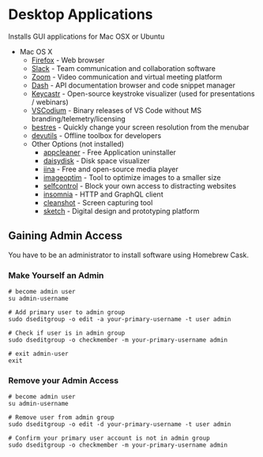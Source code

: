 # Desktop Applications

Installs GUI applications for Mac OSX or Ubuntu

* Mac OS X
  * [Firefox] - Web browser
  * [Slack] - Team communication and collaboration software
  * [Zoom] - Video communication and virtual meeting platform
  * [Dash] - API documentation browser and code snippet manager
  * [Keycastr] - Open-source keystroke visualizer (used for presentations / webinars)
  * [VSCodium] - Binary releases of VS Code without MS branding/telemetry/licensing
  * [bestres] - Quickly change your screen resolution from the menubar
  * [devutils] - Offline toolbox for developers
  * Other Options (not installed)
    * [appcleaner] - Free Application uninstaller
    * [daisydisk] - Disk space visualizer
    * [iina] - Free and open-source media player
    * [imageoptim] - Tool to optimize images to a smaller size
    * [selfcontrol] - Block your own access to distracting websites
    * [insomnia] - HTTP and GraphQL client
    * [cleanshot] - Screen capturing tool
    * [sketch] - Digital design and prototyping platform

[Brave]: https://snapcraft.io/brave

[Firefox]: https://formulae.brew.sh/cask/firefox#default
[Slack]: https://formulae.brew.sh/cask/slack
[Zoom]: https://formulae.brew.sh/cask/zoom
[Dash]: https://formulae.brew.sh/cask/dash
[Keycastr]: https://formulae.brew.sh/cask/keycastr
[VSCodium]: https://formulae.brew.sh/cask/vscodium
[bestres]: https://formulae.brew.sh/cask/bestres
[devutils]: https://formulae.brew.sh/cask/devutils
[appcleaner]: https://formulae.brew.sh/cask/appcleaner
[daisydisk]: https://formulae.brew.sh/cask/daisydisk
[iina]: https://formulae.brew.sh/cask/iina
[imageoptim]: https://formulae.brew.sh/cask/imageoptim
[selfcontrol]: https://formulae.brew.sh/cask/selfcontrol
[insomnia]: https://formulae.brew.sh/cask/insomnia
[cleanshot]: https://formulae.brew.sh/cask/cleanshot
[sketch]: https://formulae.brew.sh/cask/sketch

## Gaining Admin Access

You have to be an administrator to install software using Homebrew Cask.

### Make Yourself an Admin

```shell
# become admin user
su admin-username

# Add primary user to admin group
sudo dseditgroup -o edit -a your-primary-username -t user admin

# Check if user is in admin group
sudo dseditgroup -o checkmember -m your-primary-username admin

# exit admin-user
exit
```

### Remove your Admin Access

```shell
# become admin user
su admin-username

# Remove user from admin group
sudo dseditgroup -o edit -d your-primary-username -t user admin

# Confirm your primary user account is not in admin group
sudo dseditgroup -o checkmember -m your-primary-username admin
```
